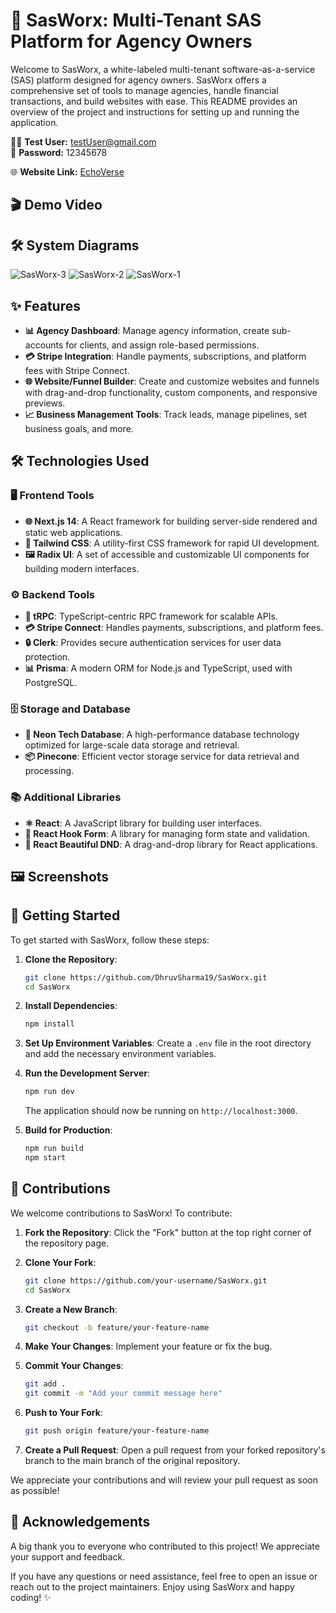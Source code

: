 # 🌟 SasWorx: Multi-Tenant SAS Platform for Agency Owners

Welcome to SasWorx, a white-labeled multi-tenant software-as-a-service (SAS) platform designed for agency owners. SasWorx offers a comprehensive set of tools to manage agencies, handle financial transactions, and build websites with ease. This README provides an overview of the project and instructions for setting up and running the application.

🧑‍💻 **Test User:** testUser@gmail.com  
🔐 **Password:** 12345678

🌐 **Website Link:** [EchoVerse](https://sas-worx.vercel.app/)

## 🎬 Demo Video



## 🛠️ System Diagrams

![SasWorx-3](https://github.com/DhruvSharma19/SasWorx/assets/112254552/60e85412-ae92-4119-a4ba-7ebbf3836d4b)
![SasWorx-2](https://github.com/DhruvSharma19/SasWorx/assets/112254552/0d9f4933-7e4e-46e9-9fe0-ff3295cba36a)
![SasWorx-1](https://github.com/DhruvSharma19/SasWorx/assets/112254552/44639f7a-ff1f-4a96-8aa1-8667c9736591)

## ✨ Features

- **📊 Agency Dashboard**: Manage agency information, create sub-accounts for clients, and assign role-based permissions.
- **💳 Stripe Integration**: Handle payments, subscriptions, and platform fees with Stripe Connect.
- **🌐 Website/Funnel Builder**: Create and customize websites and funnels with drag-and-drop functionality, custom components, and responsive previews.
- **📈 Business Management Tools**: Track leads, manage pipelines, set business goals, and more.

## 🛠️ Technologies Used

### 🖥️ Frontend Tools

- **🌐 Next.js 14**: A React framework for building server-side rendered and static web applications.
- **🎨 Tailwind CSS**: A utility-first CSS framework for rapid UI development.
- **🖼️ Radix UI**: A set of accessible and customizable UI components for building modern interfaces.

### ⚙️ Backend Tools

- **🔌 tRPC**: TypeScript-centric RPC framework for scalable APIs.
- **💳 Stripe Connect**: Handles payments, subscriptions, and platform fees.
- **🔒 Clerk**: Provides secure authentication services for user data protection.
- **📊 Prisma**: A modern ORM for Node.js and TypeScript, used with PostgreSQL.

### 🗄️ Storage and Database

- **💾 Neon Tech Database**: A high-performance database technology optimized for large-scale data storage and retrieval.
- **📦 Pinecone**: Efficient vector storage service for data retrieval and processing.

### 📚 Additional Libraries

- **⚛️ React**: A JavaScript library for building user interfaces.
- **🔄 React Hook Form**: A library for managing form state and validation.
- **🧩 React Beautiful DND**: A drag-and-drop library for React applications.

## 🖼️ Screenshots

## 🚀 Getting Started

To get started with SasWorx, follow these steps:

1. **Clone the Repository**:
   ```bash
   git clone https://github.com/DhruvSharma19/SasWorx.git
   cd SasWorx
   ```

2. **Install Dependencies**:
   ```bash
   npm install
   ```

3. **Set Up Environment Variables**:
   Create a `.env` file in the root directory and add the necessary environment variables.

4. **Run the Development Server**:
   ```bash
   npm run dev
   ```
   The application should now be running on `http://localhost:3000`.

5. **Build for Production**:
   ```bash
   npm run build
   npm start
   ```

## 🤝 Contributions

We welcome contributions to SasWorx! To contribute:

1. **Fork the Repository**:
   Click the "Fork" button at the top right corner of the repository page.

2. **Clone Your Fork**:
   ```bash
   git clone https://github.com/your-username/SasWorx.git
   cd SasWorx
   ```

3. **Create a New Branch**:
   ```bash
   git checkout -b feature/your-feature-name
   ```

4. **Make Your Changes**:
   Implement your feature or fix the bug.

5. **Commit Your Changes**:
   ```bash
   git add .
   git commit -m "Add your commit message here"
   ```

6. **Push to Your Fork**:
   ```bash
   git push origin feature/your-feature-name
   ```

7. **Create a Pull Request**:
   Open a pull request from your forked repository's branch to the main branch of the original repository.

We appreciate your contributions and will review your pull request as soon as possible!

## 🙏 Acknowledgements

A big thank you to everyone who contributed to this project! We appreciate your support and feedback.

If you have any questions or need assistance, feel free to open an issue or reach out to the project maintainers. Enjoy using SasWorx and happy coding! ✨
